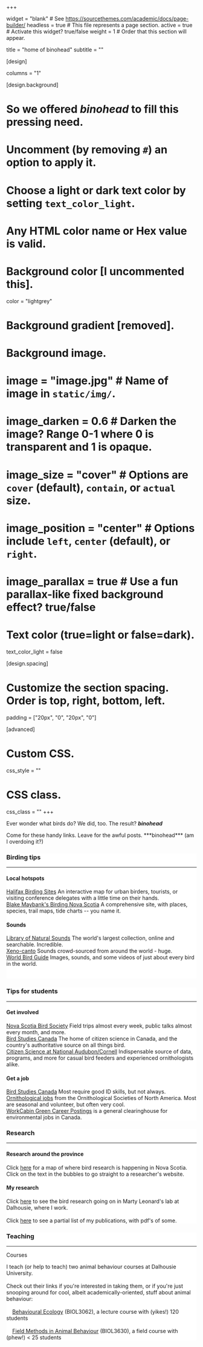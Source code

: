 +++


widget = "blank"  # See https://sourcethemes.com/academic/docs/page-builder/
headless = true  # This file represents a page section.
active = true  # Activate this widget? true/false
weight = 1  # Order that this section will appear.

title = "home of binohead"
subtitle = ""

[design]

  columns = "1"

[design.background]
  # So we offered *binohead* to fill this pressing need.
  #   Uncomment (by removing `#`) an option to apply it.
  #   Choose a light or dark text color by setting `text_color_light`.
  #   Any HTML color name or Hex value is valid.

  # Background color [I uncommented this].
  color = "lightgrey"

  # Background gradient [removed].

  # Background image.
  # image = "image.jpg"  # Name of image in `static/img/`.
  # image_darken = 0.6  # Darken the image? Range 0-1 where 0 is transparent and 1 is opaque.
  # image_size = "cover"  #  Options are `cover` (default), `contain`, or `actual` size.
  # image_position = "center"  # Options include `left`, `center` (default), or `right`.
  # image_parallax = true  # Use a fun parallax-like fixed background effect? true/false

  # Text color (true=light or false=dark).
  text_color_light = false

[design.spacing]
  # Customize the section spacing. Order is top, right, bottom, left.
  padding = ["20px", "0", "20px", "0"]

[advanced]
 # Custom CSS. 
 css_style = ""

 # CSS class.
 css_class = ""
+++

Ever wonder what birds do? We did, too. The result?
<b></b>
***binohead***


<p class="lead">Come for these handy links. Leave for the awful posts. ***binohead*** (am I overdoing it?)</p>

<div class="row">
<div class="col-sm-6" style="background-color:white;">
<h3>Birding tips</h3>

<hr />
<h4>Local hotspots</h4>

<p><a href="http://maps.google.com/maps/ms?ie=UTF8&amp;hl=en&amp;msa=0&amp;msid=105411730529662371157.000470133f6e201131e36&amp;z=12" target="blank">Halifax Birding Sites</a>&nbsp;An interactive map for urban birders, tourists, or visiting conference delegates with a little time on their hands.<br />
<a href="http://maybank.tripod.com/BSNS/BSNS.htm">Blake Maybank&#39;s Birding Nova Scotia</a>&nbsp;A comprehensive site, with places, species, trail maps, tide charts -- you name it.</p>

<h4>Sounds</h4>
<a href="http://macaulaylibrary.org/" target="_blank">Library of Natural Sounds</a>&nbsp;The world&#39;s largest collection, online and searchable. Incredible.<br />
<a href="http://www.xeno-canto.org/" target="_blank">Xeno-canto</a>&nbsp;Sounds crowd-sourced from around the world - huge.<br />
<a href="http://www.mangoverde.com/birdsound/" target="_blank">World Bird Guide</a>&nbsp;Images, sounds, and some videos of just about every bird in the world.

<p>&nbsp;</p>

<ol>
</ol>
</div>

<div class="col-sm-6" style="background-color:white;">
<h3>Tips for students</h3>

<hr />
<h4>Get involved</h4>

<p><a href="http://nsbirdsociety.ca/" target="_blank">Nova Scotia Bird Society</a>&nbsp;Field trips almost every week, public talks almost every month, and more.<br />
<a href="http://www.bsc-eoc.org/">Bird Studies Canada</a>&nbsp;The home of citizen science in Canada, and the country&#39;s authoritative source on all things bird.<br />
<a href="http://www.birdsource.org/">Citizen Science at National Audubon/Cornell</a>&nbsp;Indispensable source of data, programs, and more for casual bird feeders and experienced ornithologists alike.</p>

<h4>Get a job</h4>

<p><a href="http://www.bsc-eoc.org/about/jobs/index.jsp?lang=EN">Bird Studies Canada</a>&nbsp;Most require good ID skills, but not always.<br />
<a href="https://www.osnabirds.org/Jobs.aspx" target="_blank">Ornithological jobs</a>&nbsp;from the Ornithological Societies of North America. Most are seasonal and volunteer, but often very cool.<br />
<a href="http://workcabin.ca/">WorkCabin Green Career Postings</a>&nbsp;is a general clearinghouse for environmental jobs in Canada.</p>
</div>
</div>

<div class="row">
<div class="col-sm-6" style="background-color:white;">
<h3>Research</h3>

<hr />
<h4>Research around the province</h4>
Click&nbsp;<a href="http://maps.google.ca/maps/ms?ie=UTF8&amp;hl=en&amp;msa=0&amp;ll=45.282617,-63.852539&amp;spn=4.027121,8.756104&amp;z=7&amp;msid=105411730529662371157.000470c76ed43e70bf5f2" target="blank">here</a>&nbsp;for a map of where bird research is happening in Nova Scotia. Click on the text in the bubbles to go straight to a researcher&#39;s website.

<h4>My research</h4>

<p>Click&nbsp;<a href="http://leonardlab.biology.dal.ca/Research.html" target="blank">here</a>&nbsp;to see the bird research going on in Marty Leonard&#39;s lab at Dalhousie, where I work.<br />
<br />
Click&nbsp;<a href="http://leonardlab.biology.dal.ca/Andy/publications.html">here</a>&nbsp;to see a partial list of my publications, with pdf&#39;s of some.</p>
</div>

<div class="col-sm-6" style="background-color:white;">
<h3>Teaching</h3>

<hr />
<p>Courses</p>

<p>I teach (or help to teach) two animal behaviour courses at Dalhousie University.<br />
<br />
Check out their links if you&#39;re interested in taking them, or if you&#39;re just snooping around for cool, albeit academically-oriented, stuff about animal behaviour:<br />
<br />
&nbsp;&nbsp;&nbsp;&nbsp;<a href="http://myweb.dal.ca/aghorn/biol3062/index.html" target="blank">Behavioural Ecology</a>&nbsp;(BIOL3062), a lecture course with (yikes!) 120 students<br />
<br />
&nbsp;&nbsp;&nbsp;&nbsp;<a href="http://myweb.dal.ca/aghorn/biol3630/index.html" target="blank">Field Methods in Animal Behaviour</a>&nbsp;(BIOL3630), a field course with (phew!)&nbsp;&lt;&nbsp;25 students</p>
</div>

